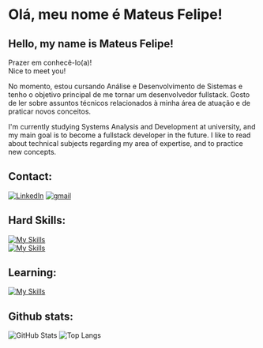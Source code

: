 # Olá, meu nome é Mateus Felipe!
## Hello, my name is Mateus Felipe!

Prazer em conhecê-lo(a)!
<br>
Nice to meet you!

No momento, estou cursando Análise e Desenvolvimento de Sistemas e tenho o objetivo principal de me tornar um desenvolvedor fullstack. Gosto de ler sobre assuntos técnicos relacionados à minha área de atuação e de praticar novos conceitos.

I'm currently studying Systems Analysis and Development at university, and my main goal is to become a fullstack developer in the future. I like to read about technical subjects regarding my area of expertise, and to practice new concepts.

## Contact:

[![LinkedIn](https://skillicons.dev/icons?i=linkedin)](https://www.linkedin.com/in/mateus-felipe-ara%C3%BAjo-ba2b18191/) 
[![gmail](https://img.icons8.com/?size=50&id=qyRpAggnV0zH&format=png)](mailto:brasil.mateus748@gmail.com)

## Hard Skills: 

[![My Skills](https://skillicons.dev/icons?i=html,css,js)](https://skillicons.dev)
<br>
[![My Skills](https://skillicons.dev/icons?i=ts,nodejs,git)](https://skillicons.dev)

## Learning:

[![My Skills](https://skillicons.dev/icons?i=java,angular)](https://skillicons.dev)

## Github stats:

![GitHub Stats](https://github-readme-stats.vercel.app/api?username=MattFLPe&theme=transparent&bg_color=000&border_color=30A3DC&show_icons=true&icon_color=30A3DC&title_color=E94D5F&text_color=FFF)
![Top Langs](https://github-readme-stats-git-masterrstaa-rickstaa.vercel.app/api/top-langs/?username=MattFLPe&layout=compact&bg_color=000&border_color=30A3DC&title_color=E94D5F&text_color=FFF)


